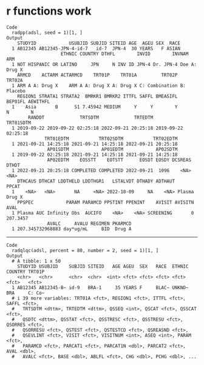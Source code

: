 # r<data> functions work

    Code
      radpp(adsl, seed = 1)[1, ]
    Output
        STUDYID            USUBJID SUBJID SITEID AGE  AGEU SEX  RACE
      1 AB12345 AB12345-JPN-4-id-7   id-7  JPN-4  30 YEARS   F ASIAN
                        ETHNIC COUNTRY DTHFL        INVID        INVNAM       ARM
      1 NOT HISPANIC OR LATINO     JPN     N INV ID JPN-4 Dr. JPN-4 Doe A: Drug X
        ARMCD    ACTARM ACTARMCD    TRT01P    TRT01A         TRT02P     TRT02A
      1 ARM A A: Drug X    ARM A A: Drug X A: Drug X C: Combination B: Placebo
        REGION1 STRATA1 STRATA2  BMRKR1 BMRKR2 ITTFL SAFFL BMEASIFL BEP01FL AEWITHFL
      1    Asia       B      S1 7.45942 MEDIUM     Y     Y        Y       N        N
            RANDDT             TRTSDTM             TRTEDTM           TRT01SDTM
      1 2019-09-22 2019-09-22 02:25:18 2022-09-21 20:25:18 2019-09-22 02:25:18
                  TRT01EDTM           TRT02SDTM           TRT02EDTM
      1 2021-09-21 14:25:18 2021-09-21 14:25:18 2022-09-21 20:25:18
                   AP01SDTM            AP01EDTM            AP02SDTM
      1 2019-09-22 02:25:18 2021-09-21 14:25:18 2021-09-21 14:25:18
                   AP02EDTM    EOSSTT    EOTSTT      EOSDT EOSDY DCSREAS DTHDT
      1 2022-09-21 20:25:18 COMPLETED COMPLETED 2022-09-21  1096    <NA>  <NA>
        DTHCAUS DTHCAT LDDTHELD LDDTHGR1   LSTALVDT DTHADY ADTHAUT         PPCAT
      1    <NA>   <NA>       NA     <NA> 2022-10-09     NA    <NA> Plasma Drug X
        PPSPEC            PARAM PARAMCD PPSTINT PPENINT    AVISIT AVISITN     AVAL
      1 Plasma AUC Infinity Obs  AUCIFO    <NA>    <NA> SCREENING       0 207.3457
                   AVALC     AVALU REGIMEN PKARMCD
      1 207.345732968883 day*ug/mL     BID  Drug A

---

    Code
      radqlqc(adsl, percent = 80, number = 2, seed = 1)[1, ]
    Output
      # A tibble: 1 x 50
        STUDYID USUBJID    SUBJID SITEID   AGE AGEU  SEX   RACE  ETHNIC COUNTRY TRT01P
        <chr>   <chr>      <chr>  <chr>  <int> <fct> <fct> <fct> <fct>  <fct>   <fct> 
      1 AB12345 AB12345-B~ id-9   BRA-1     35 YEARS F     BLAC~ UNKNO~ BRA     C: Co~
      # i 39 more variables: TRT01A <fct>, REGION1 <fct>, ITTFL <fct>, SAFFL <fct>,
      #   TRTSDTM <dttm>, TRTEDTM <dttm>, QSSEQ <int>, QSCAT <fct>, QSSCAT <fct>,
      #   QSDTC <dttm>, QSSTAT <fct>, QSSTRESC <fct>, QSSTRESU <fct>, QSORRES <fct>,
      #   QSORRESU <fct>, QSTEST <fct>, QSTESTCD <fct>, QSREASND <fct>,
      #   QSEVLINT <fct>, VISIT <fct>, VISITNUM <int>, ASEQ <int>, PARAM <fct>,
      #   PARAMCD <fct>, PARCAT1 <fct>, PARCAT1N <dbl>, PARCAT2 <fct>, AVAL <dbl>,
      #   AVALC <fct>, BASE <dbl>, ABLFL <fct>, CHG <dbl>, PCHG <dbl>, ...

